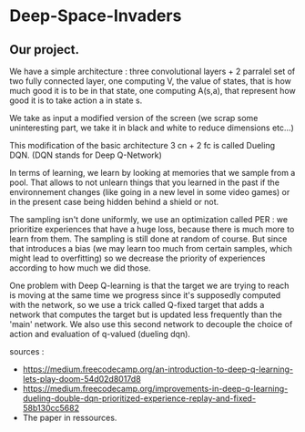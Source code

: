 Deep-Space-Invaders
===================

Our project.
------------ 

We have a simple architecture : three convolutional layers + 2 parralel set of two fully connected layer, one computing V, the value of states, that is how much good it is to be in that state, one computing A(s,a), that represent how good it is to take action a in state s.

We take as input a modified version of the screen (we scrap some uninteresting part, we take it in black and white to reduce dimensions etc...)

This modification of the basic architecture 3 cn + 2 fc is called Dueling DQN. (DQN stands for Deep Q-Network)

In terms of learning, we learn by looking at memories that we sample from a pool. That allows to not unlearn things that you learned in the past if the environnement changes (like going in a new level in some video games) or in the present case being hidden behind a shield or not.

The sampling isn't done uniformly, we use an optimization called PER : we prioritize experiences that have a huge loss, because there is much more to learn from them. The sampling is still done at random of course. But since that introduces a bias (we may learn too much from certain samples, which might lead to overfitting) so we decrease the priority of experiences according to how much we did those.

One problem with Deep Q-learning is that the target we are trying to reach is moving at the same time we progress since it's supposedly computed with the network, so we use a trick called Q-fixed target that adds a network that computes the target but is updated less frequently than the 'main' network. We also use this second network to decouple the choice of action and evaluation of q-valued (dueling dqn).

sources :

- https://medium.freecodecamp.org/an-introduction-to-deep-q-learning-lets-play-doom-54d02d8017d8
- https://medium.freecodecamp.org/improvements-in-deep-q-learning-dueling-double-dqn-prioritized-experience-replay-and-fixed-58b130cc5682
- The paper in ressources.
